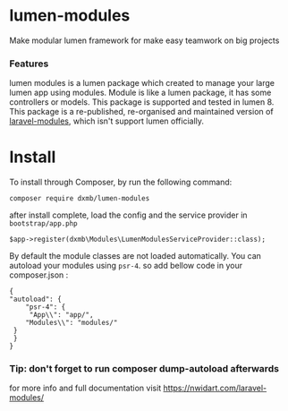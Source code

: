 # lumen-modules
Make modular lumen framework for make easy teamwork on big projects

### Features

lumen modules is a lumen package which created to manage your large lumen app using modules.
Module is like a lumen package, it has some controllers or models. This package is supported and tested in lumen 8.
This package is a re-published, re-organised and maintained version of [laravel-modules](https://github.com/nWidart/laravel-modules "laravel-modules"), which isn't support lumen officially.

# Install

To install through Composer, by run the following command:

`composer require dxmb/lumen-modules`

 after install complete, load the config and the service provider in `bootstrap/app.php`

 	$app->register(dxmb\Modules\LumenModulesServiceProvider::class);

By default the module classes are not loaded automatically. You can autoload your modules using `psr-4`. so add bellow  code in your composer.json :

	{
  	"autoload": {
    	"psr-4": {
     	 "App\\": "app/",
      	"Modules\\": "modules/"
   	 }
 	 }
	}

### Tip: don't forget to run composer dump-autoload afterwards

for more info and full documentation visit https://nwidart.com/laravel-modules/
